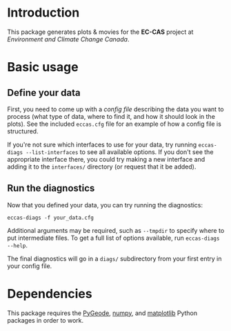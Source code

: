 Introduction
============

This package generates plots & movies for the **EC-CAS** project at *Environment and Climate Change Canada*.


Basic usage
===========


Define your data
----------------

First, you need to come up with a *config file* describing the data you want to process (what type of data, where to find it, and how it should look in the plots).  See the included `eccas.cfg` file for an example of how a config file is structured.

If you're not sure which interfaces to use for your data, try running `eccas-diags --list-interfaces` to see all available options.  If you don't see the appropriate interface there, you could try making a new interface and adding it to the `interfaces/` directory (or request that it be added).


Run the diagnostics
-------------------

Now that you defined your data, you can try running the diagnostics:

```
eccas-diags -f your_data.cfg
```

Additional arguments may be required, such as `--tmpdir` to specify where to put intermediate files.  To get a full list of options available, run `eccas-diags --help`.

The final diagnostics will go in a `diags/` subdirectory from your first entry in your config file.


Dependencies
============


This package requires the [PyGeode](http://pygeode.github.io/), [numpy](http://www.numpy.org/), and [matplotlib](http://matplotlib.org/) Python packages in order to work.


